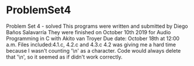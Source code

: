 # ProblemSet4
Problem Set 4 - solved
This programs were written and submitted by Diego Baños Salavarría
They were finished on October 10th 2019 for Audio Programming in C with Akito van Troyer 
Due date: October 18th at 12:00 a.m. 
Files included:4.1.c, 4.2.c and 4.3.c 
4.2 was giving me a hard time because I wasn't counting '\n' as a character. Code would always delete that '\n', so it seemed as if didn't work correctly.
